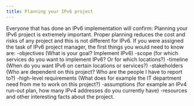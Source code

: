 ```yaml
---
title: Planning your IPv6 project
---
```


Everyone that has done an IPv6 implementation will confirm: Planning your IPv6 project is extremely important.
Proper planning reduces the cost and risks of any project and this is not different for IPv6.
If you were assigned the task of IPv6 project manager, the first things you would need to know are:
-objectives (What is your goal? Implement IPv6)
-scope (for which services do you want to implement IPv6? Or for which locations?)
-timeline (When do you want IPv6 on certain locations or services?)
-stakeholders (Who are dependent on this project? Who are the people I have to report to?)
-high-level requirements (What does for example the IT department need from me to work on this project?)
-assumptions (for example an IPv4 run-out plan, how many IPv4 addresses do you currently have) 
-resources and other interesting facts about the project.
